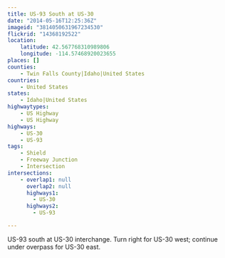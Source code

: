 ```yaml
---
title: US-93 South at US-30
date: "2014-05-16T12:25:36Z"
imageid: "3814050631967234530"
flickrid: "14368192522"
location:
    latitude: 42.567768310989806
    longitude: -114.57468920023655
places: []
counties:
    - Twin Falls County|Idaho|United States
countries:
    - United States
states:
    - Idaho|United States
highwaytypes:
    - US Highway
    - US Highway
highways:
    - US-30
    - US-93
tags:
    - Shield
    - Freeway Junction
    - Intersection
intersections:
    - overlap1: null
      overlap2: null
      highways1:
        - US-30
      highways2:
        - US-93

---
```

US-93 south at US-30 interchange.  Turn right for US-30 west; continue under overpass for US-30 east.